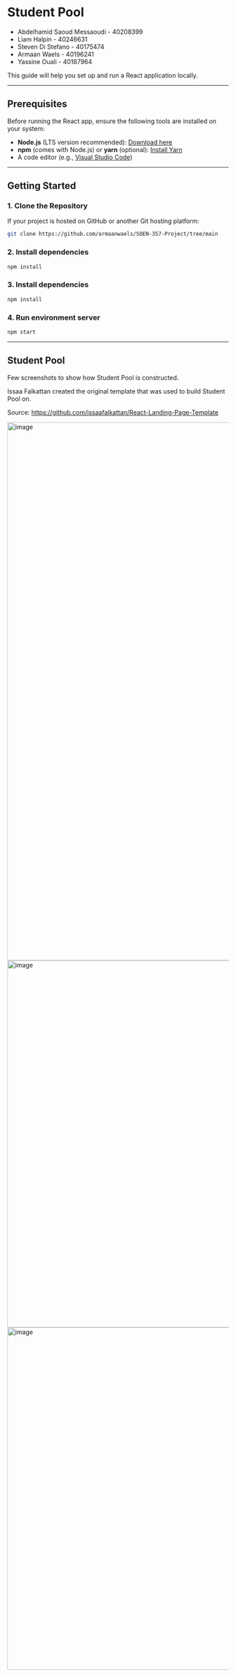 # Student Pool
* Abdelhamid Saoud Messaoudi - 40208399
* Liam Halpin - 40246631 
* Steven Di Stefano - 40175474 
* Armaan Waels - 40196241
* Yassine Ouali - 40187964

This guide will help you set up and run a React application locally.

---

## Prerequisites

Before running the React app, ensure the following tools are installed on your system:

- **Node.js** (LTS version recommended): [Download here](https://nodejs.org/)
- **npm** (comes with Node.js) or **yarn** (optional): [Install Yarn](https://yarnpkg.com/)
- A code editor (e.g., [Visual Studio Code](https://code.visualstudio.com/))

---

## Getting Started

### 1. Clone the Repository

If your project is hosted on GitHub or another Git hosting platform:

```bash
git clone https://github.com/armaanwaels/SOEN-357-Project/tree/main
```

### 2. Install dependencies 
```bash
npm install
```

### 3. Install dependencies
```bash
npm install
```
### 4. Run environment server
```bash
npm start
```

---

## Student Pool

Few screenshots to show how Student Pool is constructed.

Issaa Falkattan created the original template that was used to build Student Pool on.


Source: https://github.com/issaafalkattan/React-Landing-Page-Template

<img width="1223" alt="image" src="https://github.com/user-attachments/assets/37178488-ed9d-4dcf-a8f3-ff7aff59a01c">

<img width="834" alt="image" src="https://github.com/user-attachments/assets/5ef6149a-af2c-474e-bd33-3937e302151a">

<img width="778" alt="image" src="https://github.com/user-attachments/assets/84bb23c4-44de-4cb3-8349-a67b23450735">








